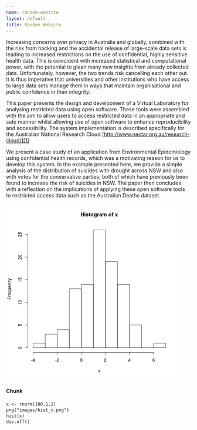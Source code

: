 ```yaml
--- 
name: random-website
layout: default
title: Random Website
---
```


Increasing concerns over privacy in Australia and globally, combined
with the risk from hacking and the accidental release of large-scale
data sets is leading to increased restrictions on the use of
confidential, highly sensitive health data. This is coincident with
increased statistical and computational power, with the potential to
glean many new insights from already collected data. Unfortunately,
however, the two trends risk cancelling each other out. It is thus
imperative that universities and other institutions who have access to
large data sets manage them in ways that maintain organisational and
public confidence in their integrity.

This paper presents the design and development of a Virtual Laboratory
for analysing restricted data using open software.  These tools were
assembled with the aim to allow users to access restricted data in an
appropriate and safe manner whilst allowing use of open software to
enhance reproducibility and accessibility.  The system implementation
is described specifically for the Australian National Research Cloud
[http://www.nectar.org.au/research-cloud/][1]

We present a case study of an application from Environmental
Epidemiology using confidential health records, which was a motivating
reason for us to develop this system.  In the example presented here,
we provide a simple analysis of the distribution of suicides with
drought across NSW and also with votes for the conservative parties;
both of which have previously been found to increase the risk of
suicides in NSW. The paper then concludes with a reflection on the
implications of applying these open software tools to restricted
access data such as the Australian Deaths dataset.

![plot](/images/hist_x.png)
<!--![plot](/random-website/images/hist_x.png)-->

[1]: http://www.nectar.org.au/research-cloud/ "Nectar"

#### Chunk ####
    x <- rnorm(100,1,2)
    png("images/hist_x.png")
    hist(x)
    dev.off()
